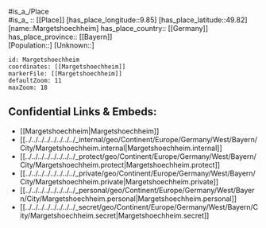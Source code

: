 ﻿---
location: [49.82,9.85] 
mapzoom: [7,12] 
mapmarker: city 
type: City
tags:
- geo/City


SpocWebEntityId: 32278
isDeleted: false
confidential: public

---
#is_a_/Place  
#is_a_ :: [[Place]] 
[has_place_longitude::9.85] 
[has_place_latitude::49.82] 
[name::Margetshoechheim] 
has_place_country:: [[Germany]]  
has_place_province:: [[Bayern]]  
[Population::] 
[Unknown::] 


```leaflet
id: Margetshoechheim
coordinates: [[Margetshoechheim]] 
markerFile: [[Margetshoechheim]] 
defaultZoom: 11 
maxZoom: 18
```


## Confidential Links & Embeds: 
- [[Margetshoechheim|Margetshoechheim]]  
- [[../../../../../../../../_internal/geo/Continent/Europe/Germany/West/Bayern/City/Margetshoechheim.internal|Margetshoechheim.internal]] 
- [[../../../../../../../../_protect/geo/Continent/Europe/Germany/West/Bayern/City/Margetshoechheim.protect|Margetshoechheim.protect]] 
- [[../../../../../../../../_private/geo/Continent/Europe/Germany/West/Bayern/City/Margetshoechheim.private|Margetshoechheim.private]] 
- [[../../../../../../../../_personal/geo/Continent/Europe/Germany/West/Bayern/City/Margetshoechheim.personal|Margetshoechheim.personal]] 
- [[../../../../../../../../_secret/geo/Continent/Europe/Germany/West/Bayern/City/Margetshoechheim.secret|Margetshoechheim.secret]] 
